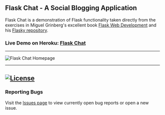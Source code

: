 ## Flask Chat - A Social Blogging Application

Flask Chat is a demonstration of Flask functionality taken directly from the
exercises in Miguel Grinberg's excellent book [Flask Web
Development](http://www.flaskbook.com/) and his [Flasky
repository](https://github.com/miguelgrinberg/flasky).


### Live Demo on Heroku: [Flask Chat](https://flask-chat-blog.herokuapp.com/)
---

![Flask Chat Homepage](https://github.com/kevinbowen777/flask_chat/blob/master/images/flask_chat_home_20220202.png?raw=true)


---
[![License](https://img.shields.io/badge/license-MIT-green)](https://github.com/kevinbowen777/flask_chat/-/blob/master/LICENSE)
---
### Reporting Bugs                                                              
                                                                                 
   Visit the [Issues page](https://github.com/kevinbowen777/flask_chat/issues)
      to view currently open bug reports or open a new issue.
